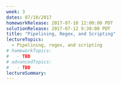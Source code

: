 ```yaml
---
week: 3
dates: 07/10/2017
homeworkRelease: 2017-07-10 12:00:00 PDT
solutionRelease: 2017-07-12 9:30:00 PDT
title: "Pipelining, Regex, and Scripting"
lectureTopics:
  - Pipelining, regex, and scripting
# homeworkTopics:
#   - TBD
# advancedTopics:
#   - TBD
lectureSummary:
---
```

